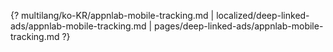 {? multilang/ko-KR/appnlab-mobile-tracking.md | localized/deep-linked-ads/appnlab-mobile-tracking.md | pages/deep-linked-ads/appnlab-mobile-tracking.md ?}
